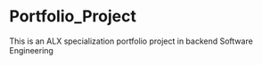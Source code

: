 # Portfolio_Project
This is an ALX specialization portfolio project in backend Software Engineering
